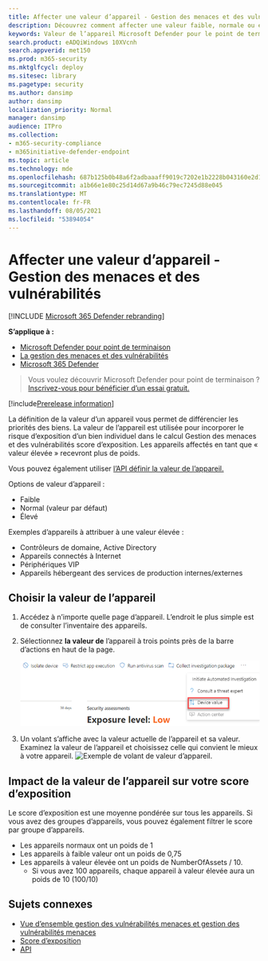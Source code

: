 ```yaml
---
title: Affecter une valeur d’appareil - Gestion des menaces et des vulnérabilités
description: Découvrez comment affecter une valeur faible, normale ou élevée à un appareil pour vous aider à différencier les priorités des ressources.
keywords: Valeur de l’appareil Microsoft Defender pour le point de terminaison, Gestion des menaces et des vulnérabilités valeur de l’appareil, appareils à valeur élevée, score d’exposition de la valeur d’appareil
search.product: eADQiWindows 10XVcnh
search.appverid: met150
ms.prod: m365-security
ms.mktglfcycl: deploy
ms.sitesec: library
ms.pagetype: security
ms.author: dansimp
author: dansimp
localization_priority: Normal
manager: dansimp
audience: ITPro
ms.collection:
- m365-security-compliance
- m365initiative-defender-endpoint
ms.topic: article
ms.technology: mde
ms.openlocfilehash: 687b125b0b48a6f2adbaaaff9019c7202e1b2228b043160e2d13a6d91a3eeb14
ms.sourcegitcommit: a1b66e1e80c25d14d67a9b46c79ec7245d88e045
ms.translationtype: MT
ms.contentlocale: fr-FR
ms.lasthandoff: 08/05/2021
ms.locfileid: "53894054"
---
```

# <a name="assign-device-value---threat-and-vulnerability-management"></a>Affecter une valeur d’appareil - Gestion des menaces et des vulnérabilités

[!INCLUDE [Microsoft 365 Defender rebranding](../../includes/microsoft-defender.md)]

**S’applique à :**

- [Microsoft Defender pour point de terminaison](https://go.microsoft.com/fwlink/?linkid=2154037)
- [La gestion des menaces et des vulnérabilités](next-gen-threat-and-vuln-mgt.md)
- [Microsoft 365 Defender](https://go.microsoft.com/fwlink/?linkid=2118804)

> Vous voulez découvrir Microsoft Defender pour point de terminaison ? [Inscrivez-vous pour bénéficier d’un essai gratuit.](https://signup.microsoft.com/create-account/signup?products=7f379fee-c4f9-4278-b0a1-e4c8c2fcdf7e&ru=https://aka.ms/MDEp2OpenTrial?ocid=docs-wdatp-portaloverview-abovefoldlink)

[!include[Prerelease information](../../includes/prerelease.md)]

La définition de la valeur d’un appareil vous permet de différencier les priorités des biens. La valeur de l’appareil est utilisée pour incorporer le risque d’exposition d’un bien individuel dans le calcul Gestion des menaces et des vulnérabilités score d’exposition. Les appareils affectés en tant que « valeur élevée » recevront plus de poids.

Vous pouvez également utiliser [l’API définir la valeur de l’appareil.](set-device-value.md)

Options de valeur d’appareil :

- Faible
- Normal (valeur par défaut)
- Élevé

Exemples d’appareils à attribuer à une valeur élevée :

- Contrôleurs de domaine, Active Directory
- Appareils connectés à Internet
- Périphériques VIP
- Appareils hébergeant des services de production internes/externes

## <a name="choose-device-value"></a>Choisir la valeur de l’appareil

1. Accédez à n’importe quelle page d’appareil. L’endroit le plus simple est de consulter l’inventaire des appareils.

2. Sélectionnez **la valeur de** l’appareil à trois points près de la barre d’actions en haut de la page.

    ![Exemple de la valeur de l’appareil.](images/tvm-device-value-dropdown.png)

3. Un volant s’affiche avec la valeur actuelle de l’appareil et sa valeur. Examinez la valeur de l’appareil et choisissez celle qui convient le mieux à votre appareil.
![Exemple de volant de valeur d’appareil.](images/tvm-device-value-flyout.png)

## <a name="how-device-value-impacts-your-exposure-score"></a>Impact de la valeur de l’appareil sur votre score d’exposition

Le score d’exposition est une moyenne pondérée sur tous les appareils. Si vous avez des groupes d’appareils, vous pouvez également filtrer le score par groupe d’appareils.

- Les appareils normaux ont un poids de 1
- Les appareils à faible valeur ont un poids de 0,75
- Les appareils à valeur élevée ont un poids de NumberOfAssets / 10.
    - Si vous avez 100 appareils, chaque appareil à valeur élevée aura un poids de 10 (100/10)

## <a name="related-topics"></a>Sujets connexes

- [Vue d’ensemble gestion des vulnérabilités menaces et gestion des vulnérabilités menaces](next-gen-threat-and-vuln-mgt.md)
- [Score d’exposition](tvm-exposure-score.md)
- [API](next-gen-threat-and-vuln-mgt.md#apis)
